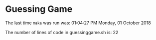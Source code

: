 # Guessing Game

The last time `make` was run was: 01:04:27 PM Monday, 01 October 2018

The number of lines of code in guessinggame.sh is: 22
